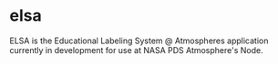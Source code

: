 # elsa
ELSA is the Educational Labeling System @ Atmospheres application currently in development for use at NASA PDS Atmosphere's Node.
